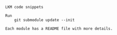     LKM code snippets

    Run
        git submodule update --init

    Each module has a README file with more details.



